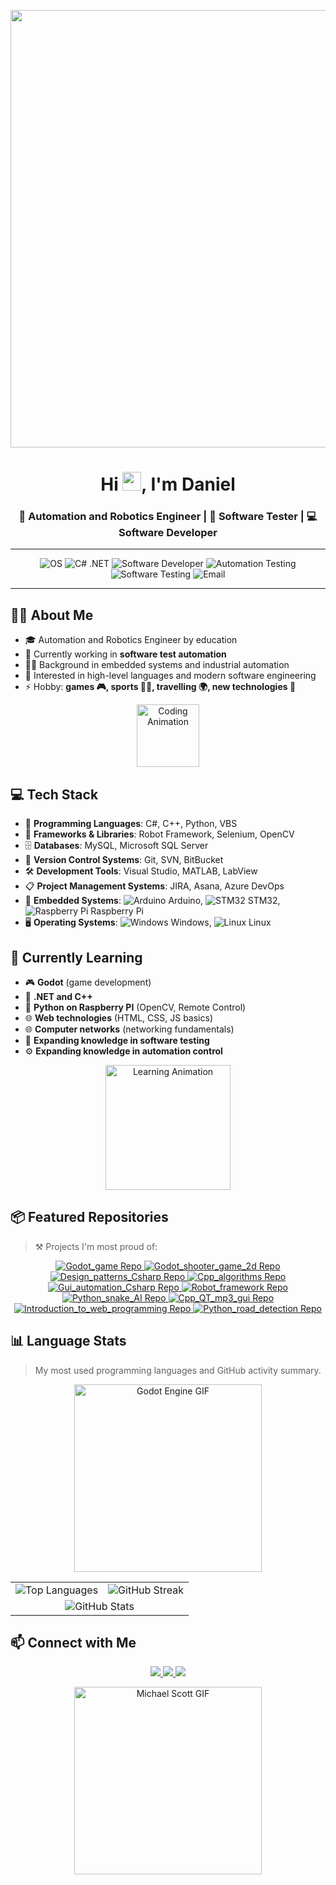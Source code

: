 <p align = "center">
<a href="#"><img width="700" height="auto" src="https://i.imgur.com/iXuL1HG.png"/></a>
</p>
<h1 align="center">Hi <img src="https://raw.githubusercontent.com/MartinHeinz/MartinHeinz/master/wave.gif" width="30px">, I'm Daniel</h1>
<h3 align="center">🤖 Automation and Robotics Engineer | 🧪 Software Tester | 💻 Software Developer</h3>

---

<p align="center">
  <img src="https://img.shields.io/badge/OS-Windows%20%7C%20Linux-blue?style=for-the-badge&logo=windows&logoColor=white" alt="OS"/>
  <img src="https://img.shields.io/badge/C%23-.NET-purple?style=for-the-badge&logo=c-sharp&logoColor=white" alt="C# .NET"/>
  <img src="https://img.shields.io/badge/Software_Developer-Code-blue?style=for-the-badge&logo=visualstudio&logoColor=white" alt="Software Developer"/>
  <img src="https://img.shields.io/badge/Automation_Testing-Automation-blueviolet?style=for-the-badge" alt="Automation Testing"/>
  <img src="https://img.shields.io/badge/Software_Testing-Testing-brightgreen?style=for-the-badge" alt="Software Testing"/>
  <img src="https://img.shields.io/badge/Email-danielstepien.ds%40gmail.com-critical?style=for-the-badge&logo=gmail&logoColor=white" alt="Email"/>
</p>

---

## 🙋‍♂️ About Me

- 🎓 Automation and Robotics Engineer by education  
- 🧪 Currently working in **software test automation**
- 👨‍💻 Background in embedded systems and industrial automation
- 🌱 Interested in high-level languages and modern software engineering
- ⚡ Hobby: **games 🎮, sports 🏃‍♂️, travelling 🌍, new technologies 🧠**
<p align="center">
  <img src="https://media.giphy.com/media/3o7TKtnuHOHHUjR38Y/giphy.gif" alt="Coding Animation" width="100"/>
</p>

## 💻 Tech Stack

- 🧠 **Programming Languages**: C#, C++, Python, VBS  
- 🧰 **Frameworks & Libraries**: Robot Framework, Selenium, OpenCV  
- 🗄️ **Databases**: MySQL, Microsoft SQL Server  
- 🔄 **Version Control Systems**: Git, SVN, BitBucket  
- 🛠️ **Development Tools**: Visual Studio, MATLAB, LabView  
- 📋 **Project Management Systems**: JIRA, Asana, Azure DevOps  
- 📡 **Embedded Systems**: ![Arduino](https://img.icons8.com/color/24/arduino.png) Arduino, ![STM32](https://img.icons8.com/fluency/24/chip.png) STM32, ![Raspberry Pi](https://img.icons8.com/color/24/raspberry-pi.png) Raspberry Pi  
- 🖥️ **Operating Systems**: ![Windows](https://img.icons8.com/color/24/windows-10.png) Windows, ![Linux](https://img.icons8.com/color/24/linux.png) Linux

## 🧰 Currently Learning

- 🎮 **Godot** (game development)  
- 🧠 **.NET and C++**  
- 🐍 **Python on Raspberry PI** (OpenCV, Remote Control)  
- 🌐 **Web technologies** (HTML, CSS, JS basics)  
- 🌐 **Computer networks** (networking fundamentals)  
- 🧪 **Expanding knowledge in software testing**  
- ⚙️ **Expanding knowledge in automation control**  

<p align="center">
  <img src="https://media.giphy.com/media/1zSz5MVw4zKg0/giphy.gif" alt="Learning Animation" width="200"/>
</p>

## 📦 Featured Repositories

> ⚒️ Projects I'm most proud of:

<p align="center">
  <a href="https://github.com/DejniellSt/Godot_game">
    <img src="https://github-readme-stats.vercel.app/api/pin/?username=DejniellSt&repo=Godot_game&theme=default" alt="Godot_game Repo" />
  </a>
  <a href="https://github.com/DejniellSt/Godot_shooter_game_2d">
    <img src="https://github-readme-stats.vercel.app/api/pin/?username=DejniellSt&repo=Godot_shooter_game_2d&theme=default" alt="Godot_shooter_game_2d Repo" />
  </a>
  <a href="https://github.com/DejniellSt/Design_patterns_Csharp">
    <img src="https://github-readme-stats.vercel.app/api/pin/?username=DejniellSt&repo=Design_patterns_Csharp&theme=default" alt="Design_patterns_Csharp Repo" />
  </a>
  <a href="https://github.com/DejniellSt/Cpp_algorithms">
    <img src="https://github-readme-stats.vercel.app/api/pin/?username=DejniellSt&repo=Cpp_algorithms&theme=default" alt="Cpp_algorithms Repo" />
  </a>
  <a href="https://github.com/DejniellSt/Gui_automation_Csharp">
    <img src="https://github-readme-stats.vercel.app/api/pin/?username=DejniellSt&repo=Gui_automation_Csharp&theme=default" alt="Gui_automation_Csharp Repo" />
  </a>
  <a href="https://github.com/DejniellSt/Robot_framework">
    <img src="https://github-readme-stats.vercel.app/api/pin/?username=DejniellSt&repo=Robot_framework&theme=default" alt="Robot_framework Repo" />
  </a>
  <a href="https://github.com/DejniellSt/Python_snake_AI">
    <img src="https://github-readme-stats.vercel.app/api/pin/?username=DejniellSt&repo=Python_snake_AI&theme=default" alt="Python_snake_AI Repo" />
  </a>
  <a href="https://github.com/DejniellSt/Cpp_QT_mp3_gui">
    <img src="https://github-readme-stats.vercel.app/api/pin/?username=DejniellSt&repo=Cpp_QT_mp3_gui&theme=default" alt="Cpp_QT_mp3_gui Repo" />
  </a>
  <a href="https://github.com/DejniellSt/Introduction_to_web_programming">
    <img src="https://github-readme-stats.vercel.app/api/pin/?username=DejniellSt&repo=Introduction_to_web_programming&theme=default" alt="Introduction_to_web_programming Repo" />
  </a>
  <a href="https://github.com/DejniellSt/Python_road_detection">
    <img src="https://github-readme-stats.vercel.app/api/pin/?username=DejniellSt&repo=Python_road_detection&theme=default" alt="Python_road_detection Repo" />
  </a>
</p>

## 📊 Language Stats

> My most used programming languages and GitHub activity summary.

<p align="center">
  <img src="https://camo.githubusercontent.com/02fd216a449ad43093a8ed09bb8e4e97488b06ce0db0dbb526e7e0a31560205d/68747470733a2f2f616c6c6861636b65642e636f6d2f75702f323031392f30332f68656c6c6f2d776f726c642e676966" alt="Godot Engine GIF" width="300"/>
</p>

<table align="center">
  <tr>
    <td align="center">
      <img src="https://github-readme-stats.vercel.app/api/top-langs/?username=DejniellSt&layout=compact&theme=default" alt="Top Languages" />
    </td>
    <td align="center">
      <img src="https://github-readme-streak-stats.herokuapp.com/?user=DejniellSt&theme=default" alt="GitHub Streak" />
    </td>
  </tr>
  <tr>
    <td colspan="2" align="center">
      <img src="https://github-readme-stats.vercel.app/api?username=DejniellSt&show_icons=true&theme=default" alt="GitHub Stats" />
    </td>
  </tr>
</table>

## 📫 Connect with Me

<p align="center">
  <a href="https://github.com/DejniellSt">
    <img src="https://img.shields.io/badge/GitHub-DejniellSt-black?style=for-the-badge&logo=github&logoColor=white" />
  </a>
  <a href="https://www.linkedin.com/in/daniel-st%C4%99pie%C5%84-0578721b9/">
    <img src="https://img.shields.io/badge/LinkedIn-Connect-blue?style=for-the-badge&logo=linkedin&logoColor=white" />
  </a>
  <a href="mailto:danielstepien.ds@gmail.com">
    <img src="https://img.shields.io/badge/Email-danielstepien.ds@gmail.com-red?style=for-the-badge&logo=gmail&logoColor=white" />
  </a>
</p>

<p align="center">
  <img src="https://media4.giphy.com/media/v1.Y2lkPTc5MGI3NjExNDQyb2JjMmgwMDFxNWdtZnIxMjlicXhwajJhY2poYjhpeWJ3ZTFxaiZlcD12MV9pbnRlcm5hbF9naWZfYnlfaWQmY3Q9Zw/n4oKYFlAcv2AU/giphy.gif" alt="Michael Scott GIF" width="300"/>
</p>
